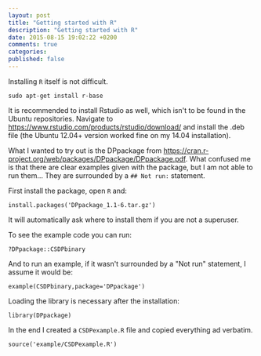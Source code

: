 ```yaml
---
layout: post
title: "Getting started with R"
description: "Getting started with R"
date: 2015-08-15 19:02:22 +0200
comments: true
categories:
published: false
---
```


Installing `R` itself is not difficult.

    sudo apt-get install r-base

It is recommended to install Rstudio as well, which isn't to be found in the Ubuntu repositories. Navigate to <https://www.rstudio.com/products/rstudio/download/> and install the .deb file (the Ubuntu 12.04+ version worked fine on my 14.04 installation).

What I wanted to try out is the DPpackage from <https://cran.r-project.org/web/packages/DPpackage/DPpackage.pdf>. What confused me is that there are clear examples given with the package, but I am not able to run them... They are surrounded by a `## Not run:` statement.

First install the package, open `R` and:

    install.packages('DPpackage_1.1-6.tar.gz')

It will automatically ask where to install them if you are not a superuser.

To see the example code you can run:

    ?DPpackage::CSDPbinary

And to run an example, if it wasn't surrounded by a "Not run" statement, I assume it would be:

    example(CSDPbinary,package='DPpackage')

Loading the library is necessary after the installation:

    library(DPpackage)

In the end I created a `CSDPexample.R` file and copied everything ad verbatim.

    source('example/CSDPexample.R')




